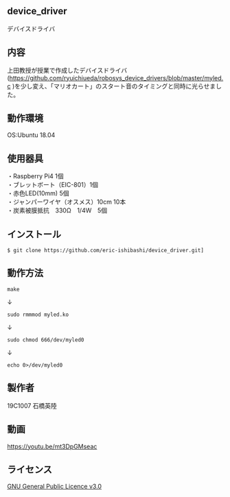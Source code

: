 ## device_driver
デバイスドライバ

## 内容
上田教授が授業で作成したデバイスドライバ(https://github.com/ryuichiueda/robosys_device_drivers/blob/master/myled.c )を少し変え、「マリオカート」のスタート音のタイミングと同時に光らせました。

## 動作環境
OS:Ubuntu 18.04

## 使用器具
・Raspberry Pi4 1個<br>
・ブレットボート（EIC-801）1個<br>
・赤色LED(10mm) 5個<br>
・ジャンパーワイヤ（オスメス）10cm 10本<br>
・炭素被膜抵抗　330Ω　1/4W　5個<br>

## インストール
```
$ git clone https://github.com/eric-ishibashi/device_driver.git]
```

## 動作方法
```
make
```
↓
```
sudo rmmmod myled.ko
```
↓
```
sudo chmod 666/dev/myled0
```
↓
```
echo 0>/dev/myled0
```
## 製作者
19C1007 石橋英陸

## 動画
https://youtu.be/mt3DpGMseac

## ライセンス
[GNU General Public Licence v3.0](https://github.com/kiyoshirou-kawanabe/Robosys_Devicedriver/blob/main/COPYING)

